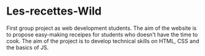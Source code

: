 # Les-recettes-Wild

First group project as web development students.
The aim of the website is to propose easy-making receipes for students who doesn't have the time to cook.
The aim of the project is to develop technical skills on HTML, CSS and the basics of JS.